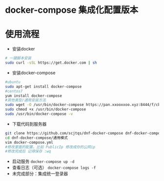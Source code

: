 # docker-compose 集成化配置版本

# 使用流程

+ 安装docker
```bash
# 一键脚本安装
sudo curl -sSL https://get.docker.com | sh
```
+ 安装docker-compose
```bash
#ubuntu
sudo apt-get install docker-compose
#centos7
yum install docker-compose
#其他类型/通用安装方法
sudo wget -O /usr/bin/docker-compose https://pan.xxooxxoo.xyz:8444/f/cbd9947cafe14e369977/?dl=1
sudo chmod +x /usr/bin/docker-compose
sudo /usr/bin/docker-compose -v

```
+ 下载代码到服务器
```bash
git clone https://github.com/scjtqs/dnf-docker-compose dnf-docker-compose
cd dnf-docker-compose/通用模式
vim docker-compose.yml
#修改里面的配置，比如 PublicIp 修改成你的公网ip
#修改完成后 记得保存 :wq
```
+ 启动服务 `docker-compose up -d`
+ 查看日志（可选） `docker-compose logs -f`
+ 未完成部分：集成统一登录器